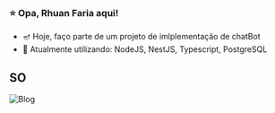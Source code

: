 ### ⭐ Opa, Rhuan Faria aqui!

- 🪔 Hoje, faço parte de um projeto de imlplementação de chatBot
- 💬 Atualmente utilizando: NodeJS, NestJS, Typescript, PostgreSQL
## SO
![Blog]( 	https://img.shields.io/badge/Ubuntu-E95420?style=for-the-badge&logo=ubuntu&logoColor=white)
